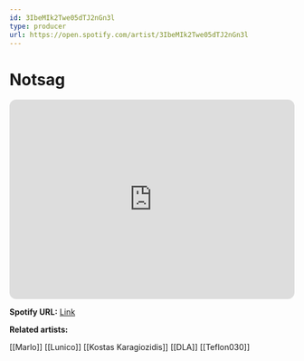 ```yaml
---
id: 3IbeMIk2Twe05dTJ2nGn3l
type: producer
url: https://open.spotify.com/artist/3IbeMIk2Twe05dTJ2nGn3l
---
```

# Notsag

<iframe style="border-radius:12px" src="https://open.spotify.com/embed/artist/3IbeMIk2Twe05dTJ2nGn3l" width="100%" height="352" frameBorder="0" allowfullscreen="" allow="autoplay; clipboard-write; encrypted-media; fullscreen; picture-in-picture" loading="lazy"></iframe>

**Spotify URL:** [Link](https://open.spotify.com/artist/3IbeMIk2Twe05dTJ2nGn3l)

**Related artists:**

[[Marlo]]
[[Lunico]]
[[Kostas Karagiozidis]]
[[DLA]]
[[Teflon030]]
